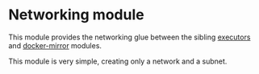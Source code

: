 # Networking module

This module provides the networking glue between the sibling [executors](https://registry.terraform.io/modules/sourcegraph/executors/google/3.37.1/submodules/executors) and [docker-mirror](https://registry.terraform.io/modules/sourcegraph/executors/google/3.37.1/submodules/docker-mirror) modules.

This module is very simple, creating only a network and a subnet.
